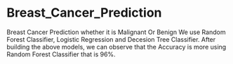 # Breast_Cancer_Prediction
Breast Cancer Prediction whether it is Malignant Or Benign
We use Random Forest Classifier, Logistic Regression and Decesion Tree Classifier. 
After building the above models, we can observe that the Accuracy is more using Random Forest Classifier that is 96%.
